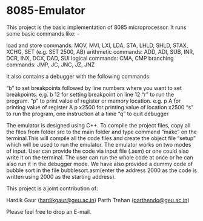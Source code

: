 # 8085-Emulator

This project is the basic implementation of 8085 microprocessor. It runs some basic commands like: -

load and store commands: MOV, MVI, LXI, LDA, STA, LHLD, SHLD, STAX, XCHG, SET (e.g. SET  2500, AB)
arithmetic commands: ADD, ADI, SUB, INR, DCR, INX, DCX, DAD, SUI
logical commands: CMA, CMP
branching commands: JMP, JC, JNC, JZ, JNZ

It also contains a debugger with the following commands:

“b” to set breakpoints followed by line numbers where you want to set breakpoints. 
  e.g.  b 12 for setting breakpoint on line 12
“r” to run the program.
“p” to print value of register or memory location.
  e.g. p A for printing value of register A
       p x2500 for printing value of location x2500
“s” to run the program, one instruction at a time
“q” to quit debugger

The emulator is designed using C++. To compile the project files, copy all the files from folder src to the main folder and type command “make” on the terminal.This will compile all the code files and create the object file “setup” which will be used to run the emulator. The emulator works on two modes of input. User can provide the code via input file (.asm) or one could also write it on the terminal. The user can run the whole code at once or he can also run it in the debugger mode. We have also provided a dummy code of bubble sort in the file bubblesort.asm(enter the address 2000 as the code is written using 2000 as the starting address).

This project is a joint contribution of:

Hardik Gaur (hardikgaur@geu.ac.in)
Parth Trehan (parthendo@geu.ac.in)

Please feel free to drop an E-mail.
